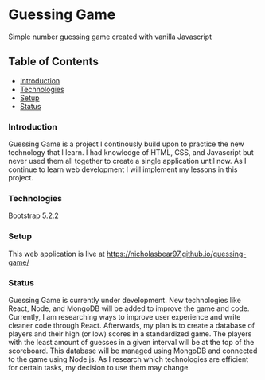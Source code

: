 # Guessing Game
Simple number guessing game created with vanilla Javascript
## Table of Contents
* [Introduction](#introduction)
* [Technologies](#technologies)
* [Setup](#setup)
* [Status](#status)
### Introduction
Guessing Game is a project I continously build upon to practice the new technology that I learn. I had knowledge of HTML, CSS, and Javascript but never used them all together to create a single application until now. As I continue to learn web development I will implement my lessons in this project.
### Technologies
Bootstrap 5.2.2
### Setup
This web application is live at <https://nicholasbear97.github.io/guessing-game/>
### Status
Guessing Game is currently under development. New technologies like React, Node, and MongoDB will be added to improve the game and code. Currently, I am researching ways to improve user experience and write cleaner code through React. Afterwards, my plan is to create a database of players and their high (or low) scores in a standardized game. The players with the least amount of guesses in a given interval will be at the top of the scoreboard. This database will be managed using MongoDB and connected to the game using Node.js. As I research which technologies are efficient for certain tasks, my decision to use them may change.
